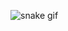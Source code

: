 ![snake gif](https://github.com/pedrocasxz0110/pedrocasxz0110/blob/output/github-contribution-grid-snake-dark.svg)
